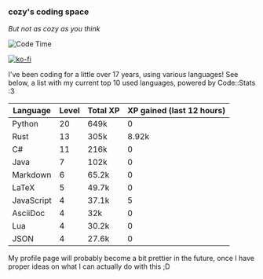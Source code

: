 ### cozy's coding space
*But not as cozy as you think*

![Code Time](https://img.shields.io/endpoint?style=flat&url=https://codetime-api.datreks.com/badge/2173?logoColor=white%26project=%26recentMS=0%26showProject=false)

[![ko-fi](https://ko-fi.com/img/githubbutton_sm.svg)](https://ko-fi.com/J3J75ITL4)

I've been coding for a little over 17 years, using various languages! See below, a list with my current top 10 used languages, powered by Code::Stats :3
    
| Language | Level | Total XP | XP gained (last 12 hours) |
| --- | --- | --- | --- |
| Python | 20 | 649k | 0 |
| Rust | 13 | 305k | 8.92k |
| C# | 11 | 216k | 0 |
| Java | 7 | 102k | 0 |
| Markdown | 6 | 65.2k | 0 |
| LaTeX | 5 | 49.7k | 0 |
| JavaScript | 4 | 37.1k | 5 |
| AsciiDoc | 4 | 32k | 0 |
| Lua | 4 | 30.2k | 0 |
| JSON | 4 | 27.6k | 0 |
    
My profile page will probably become a bit prettier in the future, once I have proper ideas on what I can actually do with this ;D